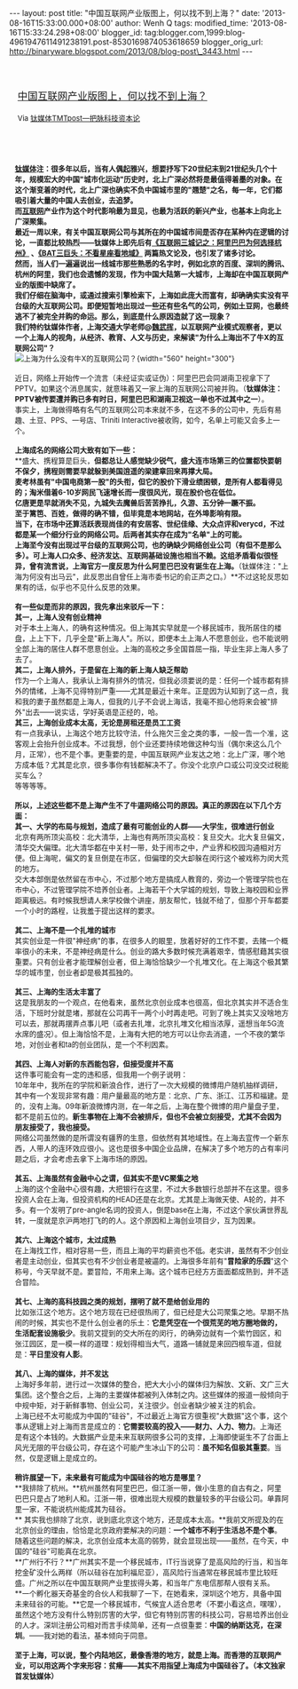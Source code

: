 --- layout: post title: "中国互联网产业版图上，何以找不到上海？" date:
'2013-08-16T15:33:00.000+08:00' author: Wenh Q tags: modified\_time:
'2013-08-16T15:33:24.298+08:00' blogger\_id:
tag:blogger.com,1999:blog-4961947611491238191.post-8530169874053618659
blogger\_orig\_url:
http://binaryware.blogspot.com/2013/08/blog-post\_3443.html ---
<div style="margin: 10px; padding: 5px;">

<div style="font-size: 18px;">

[\
中国互联网产业版图上，何以找不到上海？](http://www.tmtpost.com/56739.html)

</div>

<div style="font-size: 13px;">

Via [钛媒体TMTpost—把脉科技资本论](http://www.tmtpost.com/)

</div>

</div>

<div style="font-size: 13px; padding: 15px 0 10px 10px;">

\
**<span
style="color: blue;">[钛媒体](http://www.tmtpost.com/ "钛媒体")</span>注：很多年以后，当有人偶起雅兴，想要抒写下20世纪末到21世纪头几个十年，规模宏大的中国"城市化运动"历史时，北上广深必然将是最值得着墨的对象。在这个渐变着的时代，北上广深也确实不负中国城市里的"翘楚"之名，每一年，它们都吸引着大量的中国人去创业，去追梦。**\
**而[互联网](http://www.tmtpost.com/tag/%E4%BA%92%E8%81%94%E7%BD%91 "查看 互联网 中的全部文章")产业作为这个时代影响最为显见，也最为活跃的新兴产业，也基本上向北上广深聚集。**\
**最近一周以来，有关中国互联网公司与其所在的中国城市间是否存在某种内在逻辑的讨论，一直都比较热烈——钛媒体上即先后有[《互联网三城记之：阿里巴巴为何选择杭州》](http://www.tmtpost.com/52670.html) 、[《BAT三巨头：不看星座看地域》](http://www.tmtpost.com/55921.html) 两篇热文论及，也引发了诸多讨论。**\
**然而，当人们一遍遍说出一线城市那些熟悉的名字时，例如北京的百度、深圳的腾讯、杭州的阿里，我们也会遗憾的发现，作为中国大陆第一大城市，上海却在中国互联网产业的版图中缺席了。**\
**我们仔细在脑海中，或通过搜索引擎检索下，上海如此庞大而富有，却确确实实没有平台级的大互联网公司。即便短暂地出现过一些还有些名气的公司，例如土豆网，也最终逃不了被完全并购的命运。那么，到底是什么原因造就了这一现象？**\
**我们特约钛媒体作者，上海交通大学老师@[魏武挥](http://www.tmtpost.com/author/weiwuhui)，以互联网产业模式观察者，更以一个上海人的视角，从经济、教育、人文与历史，来解读"为什么上海出不了牛X的互联网公司"？**\
![上海为什么没有牛X的互联网公司？](http://www.tmtpost.com/wp-content/uploads/2013/08/137657600569-560x300.jpg "上海"){width="560"
height="300"}\
\
近日，网络上开始传一个流言（未经证实或证伪）：阿里巴巴会同湖南卫视拿下了PPTV。如果这个消息属实，就意味着又一家上海的互联网公司被并购。（**钛媒体注：PPTV被传要遭并购已多有时日，阿里巴巴和湖南卫视这一单也不过其中之一**）。\
事实上，上海做得略有名气的互联网公司本来就不多，在这不多的公司中，先后有易趣、土豆、PPS、一号店、Triniti
Interactive被收购，如今，名单上可能又会多上一个。\
\
**上海成名的网络公司大致有如下一些：**\
**盛大、携程算是巨头，**但都总让人感觉缺少锐气，盛大连市场第三的位置都快要朝不保夕，携程则需要早就躲到美国逍遥的梁建章回来再撑大局。\
**麦考林**虽有"**中国电商第一股**"的头衔，但它的股价下滑业绩困顿，是所有人都看得见的；淘米借着6-10岁网民飞速增长而一度很风光，现在股价也在低位。\
**亿唐**更是早就消失不见，九城失去魔兽后苦苦挣扎，久游、五分钟一蹶不振。\
至于篱笆、百姓，做得的确不错，但毕竟是本地网站，在外埠影响有限。\
当下，在市场中还算活跃表现尚佳的有安居客、世纪佳缘、大众点评和verycd，不过都是某一个细分行业的网络公司。后两者其实存在成为"名单"上的可能。\
**上海至今没有出现过平台级的互联网公司，也的确缺少网络创业公司（有但不是那么多）**。可上海人口众多、经济发达、互联网基础设施也相当不赖。这组矛盾看似很怪异，曾有流言说，上海官方一度反思为什么阿里巴巴没有诞生在上海。**（钛媒体注："上海为何没有出马云"，此反思出自曾任上海市委书记的俞正声之口。）**不过这轮反思如果有的话，似乎也不见什么反思的效果。\
\
**有一些似是而非的原因，我先拿出来驳斥一下：**\
**其一，上海人没有创业精神**\
对于本土上海人，的确有这种情况。但上海其实早就是一个移民城市，我所居住的楼盘，上上下下，几乎全是"新上海人"。所以，即便本土上海人不愿意创业，也不能说明全部上海的居住人群不愿意创业。上海的高校之多全国首屈一指，毕业生非上海人多了去了。\
**其二，上海人排外，于是留在上海的新上海人缺乏帮助**\
作为一个上海人，我承认上海有排外的情况，但我必须要说的是：任何一个城市都有排外的情绪，上海不见得特别严重——尤其是最近十来年。正是因为认知到了这一点，我和我的妻子虽然都是上海人，但我的儿子不会说上海话，我毫不担心他将来会被"排外"出去——说实话，学好英语是正经的，哈。\
**其三，上海创业成本太高，无论是房租还是员工工资**\
有一点我承认，上海这个地方比较守法，什么拖欠三金之类的事，一般一告一个准，这客观上会抬升创业成本。不过我想，创个业还要持续地做这种勾当（偶尔来这么几个月，正常），也不是个事。更重要的是，中国互联网产业发达之地：北上广深，哪个地方成本低？尤其是北京，很多事你有钱都解决不了。你没个北京户口或公司没交过税能买车么？\
等等等等。\
\
**所以，上述这些都不是上海产生不了牛逼网络公司的原因。真正的原因在以下几个方面：**\
**其一、大学的布局与规划，造成了最有可能创业的人群——大学生，很难进行创业**\
北京有两所顶尖高校：北大清华，上海也有两所顶尖高校：复旦交大。北大复旦偏文，清华交大偏理。北大清华都在中关村一带，处于闹市之中，产业界和校园沟通相对方便。但上海呢，偏文的复旦倒是在市区，但偏理的交大却躲在闵行这个被戏称为闵大荒的地方。\
交大本部倒是依然留在市中心，不过那个地方是搞成人教育的，旁边一个管理学院也在市中心，不过管理学院不培养创业者。上海若干个大学城的规划，导致上海校园和业界距离极远。有时候我想请人来学校做个讲座，朋友帮忙，钱就不给了，但那个开车都要一个小时的路程，让我羞于提出这样的要求。\
\
**其二、上海不是一个扎堆的城市**\
其实创业是一件很"神经病"的事，在很多人的眼里，放着好好的工作不要，去赌一个概率很小的未来，不是神经病是什么。创业的路大多数时候充满着艰辛，情感慰藉其实很重要。只有创业者才能理解创业者，但上海恰恰缺少一个扎堆文化。在上海这个极其繁华的城市里，创业者却是极其孤独的。\
\
**其三、上海的生活太丰富了**\
这是我朋友的一个观点，在他看来，虽然北京创业成本也很高，但北京其实并不适合生活，下班时分就是堵，那就在公司再干一两个小时再走吧。可到了晚上其实又没啥地方可以去，那就再摆弄点事儿吧（或者去扎堆，北京扎堆文化相当浓厚，遥想当年5G流水席的盛况）。但上海恰恰不是，上海有大把的地方可以让你去消遣，一个不夜的繁华地，对创业者和ta的创业团队，是一个不利因素。\
\
**其四、上海人对新的东西能包容，但接受度并不高**\
这件事可能会有一定的违和感，但我用一个例子说明：\
10年年中，我所在的学院和新浪合作，进行了一次大规模的微博用户随机抽样调研，其中有一个发现非常有趣：用户量最高的地方是：北京、广东、浙江、江苏和福建。是的，没有上海。09年新浪微博内测，在一年之后，上海在整个微博的用户量盘子里，都不是前五位的。**新生事物在上海不会被排斥，但也不会被立刻接受，尤其不会因为朋友接受了，我也接受。**\
网络公司虽然做的是所谓没有疆界的生意，但依然有其地域性。在上海去宣传一个新东西，人带人的连环效应很小。这也是很多中国企业品牌，在解决了多个地方的占有率问题之后，才会考虑去拿下上海市场的原因。\
\
**其五、上海虽然有金融中心之谓，但其实不是VC聚集之地**\
上海的这个金融中心很有趣，大把银行在这里，不过大多数银行总部并不在这里。很多投资人会在上海，但投资机构的HEAD还是在北京。尤其是上海做天使、A轮的，并不多。有一个发明了pre-angle名词的投资人，倒是base在上海，不过这个家伙满世界乱转，一度就是京沪两地打飞的的人。这个原因和上海创业项目少，互为因果。\
\
**其六、上海这个城市，太过成熟**\
在上海找工作，相对容易一些，而且上海的平均薪资也不低。老实讲，虽然有不少创业者是主动创业，但其实也有不少创业者是被逼的。上海很多年前有"**冒险家的乐园**"这个称号，今天早就不是。要冒险，不用来上海。这个城市已经方方面面都成熟到，并不适合冒险。\
\
**其七、上海的高科技园之类的规划，摆明了就不是给创业用的**\
比如张江这个地方。这个地方现在已经很热闹了，但已经是大公司聚集之地。早期不热闹的时候，其实也不是什么创业者的乐土：**它是凭空在一个很荒芜的地方圈地做的，生活配套设施极少**。我前文提到的交大所在的闵行，的确旁边就有一个紫竹园区，和张江园区，是一模一样的道理：规划得相当大气，道路一铺就是来回四根车道，但就是：**平日里没有人影**。\
\
**其八、上海的媒体，并不发达**\
上海好多年前，进行过一次媒体的整合，把大大小小的媒体归为解放、文新、文广三大集团。这个整合之后，上海的主要媒体都被列入体制之内。这些媒体的报道一般倾向于中规中矩，对于新鲜事物、创业公司，关注很少。创业者缺少被关注的机会。\
上海已经不太可能成为中国的"硅谷"，不过最近上海官方很重视"大数据"这个事，这个事从逻辑上对上海而言是成立的：**它需要较高的投入——财力、人力、物力**。上海还是有这个本钱的。大数据产业是未来互联网很多公司的支撑，上海即使诞生不了台面上风光无限的平台级公司，存在这个可能产生冰山下的公司：**虽不知名但极其重要**。当然，仅是逻辑上是成立的。\
\
**稍许展望一下，未来最有可能成为中国硅谷的地方是哪里？**\
**我排除了杭州。**杭州虽然有阿里巴巴，但江浙一带，做小生意的自古有之，阿里巴巴只是占了地利人和。江浙一带，很难出现大规模的数量较多的平台级公司。单靠阿里一家，不能说杭州能成其为硅谷。\
** 其实我也排除了北京，说到底北京这个地方，还是成本太高。**我前文所提及的在北京创业的理由，恰恰是北京政府要解决的问题：**一个城市不利于生活总不是个事**。随着这些问题的解决，北京创业成本太高的弱势，就会显现出现——虽然，在今天，中国的"硅谷"可能真在北京。\
**广州行不行？**广州其实不是一个移民城市，IT行当说穿了是高风险的行当，和当年挖金矿没什么两样（所以硅谷在加利福尼亚），高风险行当通常在移民城市里比较旺盛。广州之所以在中国互联网产业里拔得头筹，和当年广东电信那帮人很有关系。\
**一个孵化器天奇基金的合伙人和我聊了一下，在她看来，深圳这个地方，具备中国未来硅谷的可能。**它是一个移民城市，气候宜人适合思考（不要小看这点，嘿嘿），虽然这个地方没有什么特别厉害的大学，但它有特别厉害的科技公司，容易培养出创业的人才。深圳注册公司相对而言手续简单，还有一点很重要：**中国的纳斯达克，在深圳**。——我对她的看法，基本倾向于同意。\
\
**至于上海，可以说，整个内陆地区，最像香港的地方，就是上海。而香港的互联网产业，可以用这两个字来形容：贫瘠——其实不用指望上海成为中国硅谷了。（本文独家首发钛媒体）**

</div>
